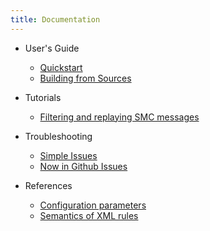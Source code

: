 ```yaml
---
title: Documentation
---
```


- User's Guide
  - [Quickstart](guide/quickstart)
  - [Building from Sources](guide/building-from-source)

- Tutorials
  - [Filtering and replaying SMC messages](tutorial/smc-message)

- Troubleshooting
  - [Simple Issues](troubleshoot/simple-issues)
  - [Now in Github Issues](troubleshoot/github-issues)

- References
  - [Configuration parameters](reference/configuration)
  - [Semantics of XML rules](reference/rule-xml-semantics)
